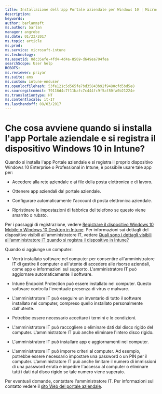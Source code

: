 ```yaml
---
title: Installazione dell'app Portale aziendale per Windows 10 | Microsoft Docs
description: 
keywords: 
author: barlanmsft
ms.author: barlan
manager: angrobe
ms.date: 01/23/2017
ms.topic: article
ms.prod: 
ms.service: microsoft-intune
ms.technology: 
ms.assetid: 0dc35efe-4fd4-4d4a-8569-d649ea704fea
searchScope: User help
ROBOTS: 
ms.reviewer: priyar
ms.suite: ems
ms.custom: intune-enduser
ms.openlocfilehash: 53fe121c5d565fe7bd35843b92f9480cfd5bd5e8
ms.sourcegitcommit: 79116d4c7f11bafc7c444fc9f5af80fa0b21224e
ms.translationtype: HT
ms.contentlocale: it-IT
ms.lasthandoff: 08/03/2017
---
```

# <a name="what-happens-if-you-install-the-company-portal-app-and-enroll-your-windows-10-device-in-intune"></a>Che cosa avviene quando si installa l'app Portale aziendale e si registra il dispositivo Windows 10 in Intune?

Quando si installa l'app Portale aziendale e si registra il proprio dispositivo Windows 10 Enterprise o Professional in Intune, è possibile usare tale app per:

-   Accedere alla rete aziendale e ai file della posta elettronica e di lavoro.

-   Ottenere app aziendali dal portale aziendale.

-   Configurare automaticamente l'account di posta elettronica aziendale.

-   Ripristinare le impostazioni di fabbrica del telefono se questo viene smarrito o rubato.

Per i passaggi di registrazione, vedere [Registrare il dispositivo Windows 10 Mobile o Windows 10 Desktop in Intune](enroll-your-w10-phone-or-w10-pc-windows.md). Per informazioni sui dettagli del dispositivo visibili all'amministratore IT, vedere [Quali sono i dettagli visibili all'amministratore IT quando si registra il dispositivo in Intune?](what-info-can-your-company-see-when-you-enroll-your-device-in-intune.md)

Quando si aggiunge un computer:

-   Verrà installato software nel computer per consentire all'amministratore IT di gestire il computer e all'utente di accedere alle risorse aziendali, come app e informazioni sul supporto. L'amministratore IT può aggiornare automaticamente il software.

-   Intune Endpoint Protection può essere installato nel computer. Questo software controlla l'eventuale presenza di virus e malware.

-   L'amministratore IT può eseguire un inventario di tutto il software installato nel computer, compreso quello installato personalmente dall'utente.

-   Potrebbe essere necessario accettare i termini e le condizioni.

-   L'amministratore IT può raccogliere o eliminare dati dal disco rigido del computer. L'amministratore IT può anche eliminare l'intero disco rigido.

-   L'amministratore IT può installare app e aggiornamenti nel computer.

-   L'amministratore IT può imporre criteri al computer. Ad esempio, potrebbe essere necessario impostare una password o un PIN per il computer. L'amministratore IT può anche limitare il numero di immissioni di una password errata e impedire l'accesso al computer o eliminare tutti i dati dal disco rigido se tale numero viene superato.

Per eventuali domande, contattare l'amministratore IT. Per informazioni sul contatto vedere il [sito Web del portale aziendale](https://portal.manage.microsoft.com).
